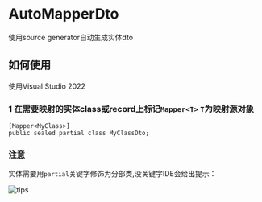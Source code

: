 # AutoMapperDto
使用source generator自动生成实体dto

## 如何使用

使用Visual Studio 2022

### 1 在需要映射的实体class或record上标记`Mapper<T>` `T`为映射源对象

```
[Mapper<MyClass>]
public sealed partial class MyClassDto;
```
### 注意

实体需要用`partial`关键字修饰为分部类,没关键字IDE会给出提示：

![tips]("https://github.com/zhangjundsg/zhangjundsg/blob/main/tips.png")
